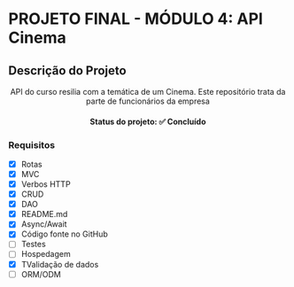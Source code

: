 # PROJETO FINAL - MÓDULO 4: API Cinema

## Descrição do Projeto
<p align="center">API do curso resilia com a temática de um Cinema. Este repositório trata da parte de funcionários da empresa</p>

<h4 align="center"> 
	Status do projeto: ✅ Concluído
</h4>

### Requisitos

- [x] Rotas
- [x] MVC
- [x] Verbos HTTP
- [x] CRUD
- [x] DAO
- [x] README.md
- [x] Async/Await
- [x] Código fonte no GitHub
- [ ] Testes
- [ ] Hospedagem
- [x] TValidação de dados
- [ ] ORM/ODM
